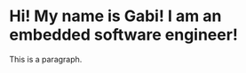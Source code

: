 
<html lang="en">
  <body>
  </head>
    <h1>Hi! My name is Gabi! I am an embedded software engineer!</h1>
    <p>This is a paragraph.</p>
  </body>
   
</html>
